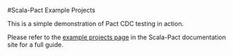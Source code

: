 #Scala-Pact Example Projects

This is a simple demonstration of Pact CDC testing in action.

Please refer to the [example projects page](http://io.itv.com/scala-pact/example.html) in the Scala-Pact documentation site for a full guide.
